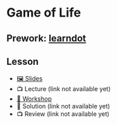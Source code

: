 # Game of Life

## Prework: [learndot](https://learn.fullstackacademy.com/workshop/5a3839fedc3d510004d71ed5/content/5a3839fedc3d510004d71ee4/text)

## Lesson

- [🖼️ Slides](05-game-of-life/Game%20of%20Life.pdf)
- 📺 Lecture (link not available yet)
- [🤝 Workshop](https://learn.fullstackacademy.com/workshop/5a3839fedc3d510004d71ed5/landing)
- 👾 Solution (link not available yet)
- 📺 Review (link not available yet)
